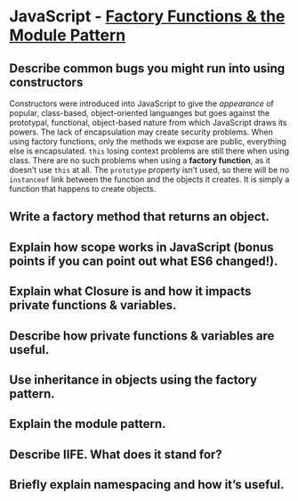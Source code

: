 # JavaScript - [Factory Functions & the Module Pattern](https://www.theodinproject.com/paths/full-stack-javascript/courses/javascript/lessons/factory-functions-and-the-module-pattern)

## Describe common bugs you might run into using constructors
Constructors were introduced into JavaScript to give the _appearance_ of popular, class-based, object-oriented languanges but goes against the prototypal, functional, object-based nature from which JavaScript draws its powers.
The lack of encapsulation may create security problems. When using factory functions, only the methods we expose are public, everything else is encapsulated.
`this` losing context problems are still there when using class. There are no such problems when using a **factory function**, as it doesn’t use `this` at all.
 The `prototype` property isn’t used, so there will be no `instanceof` link between the function and the objects it creates. It is simply a function that happens to create objects.

## Write a factory method that returns an object.
## Explain how scope works in JavaScript (bonus points if you can point out what ES6 changed!).
## Explain what Closure is and how it impacts private functions & variables.
## Describe how private functions & variables are useful.
## Use inheritance in objects using the factory pattern.
## Explain the module pattern.
## Describe IIFE. What does it stand for?
## Briefly explain namespacing and how it’s useful.
